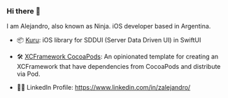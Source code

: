 ### Hi there :wave:

I am Alejandro, also known as Ninja. iOS developer based in Argentina.

- :package: [Kuru](https://github.com/zalazara/Kuru): iOS library for SDDUI (Server Data Driven UI) in SwiftUI
- 🛠️ [XCFramework CocoaPods](https://github.com/zalazara/pod-template-xcframework): An opinionated template for creating an XCFramework that have dependencies from CocoaPods and distribute via Pod.

- :man_technologist: LinkedIn Profile: https://www.linkedin.com/in/zalejandro/